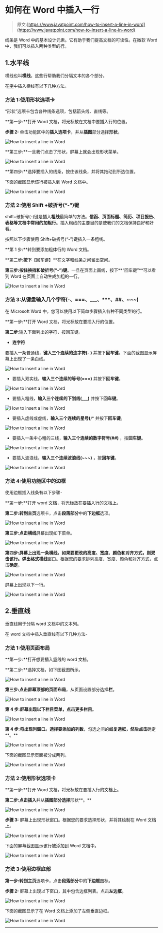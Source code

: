 # 如何在 Word 中插入一行

> 原文:[https://www.javatpoint.com/how-to-insert-a-line-in-word](https://www.javatpoint.com/how-to-insert-a-line-in-word)

线条是 Word 中的基本设计元素。它有助于我们提高文档的可读性。在微软 Word 中，我们可以插入两种类型的行。

## 1.水平线

横线也叫**横线**。这些行帮助我们分隔文本的各个部分。

在[字](https://www.javatpoint.com/ms-word-tutorial)中插入横线有以下几种方法。

### 方法 1:使用形状选项卡

“形状”选项卡包含各种线条选项，包括箭头线、直线等。

**第一步:**打开 Word 文档，将光标放在文档中要插入行的位置。

**步骤 2:** 单击功能区中的**插入选项卡**，并从**插图**部分选择**形状**。

![How to insert a line in Word](../Images/08e41048bae9772159c407b5517e3ca8.png)

**第三步:**一旦我们点击了形状，屏幕上就会出现形状菜单。

![How to insert a line in Word](../Images/b5c3fc50ddc076745d07b7f1991b68a9.png)

**第四步:**选择要插入的线条，按住该线条，并将其拖动到所选位置。

下面的截图显示该行被插入到 Word 文档中。

![How to insert a line in Word](../Images/a2d24989e3f05e216cdaa0a4298d36b4.png)

### 方法 2:使用 Shift +破折号(“-”)键

shift+破折号(-)键是插入**粗线**最简单的方法。**信函、页面标题、简历、项目报告、表格等文档中常用的加粗行**。插入粗线的主要目的是使我们的文档保持良好和好看。

按照以下步骤使用 Shift+破折号(“-”)键插入一条粗线。

**第 1 步:**转到要添加粗体行的 Word 文档。

**第二步:**按下**【回车键】**在文字和线条之间留出空间。

**第三步:**按住**换挡和破折号(“-”)键**。一旦在页面上画线，按下**“回车键”**可以看到 Word 在页面上自动生成加粗的一行。

![How to insert a line in Word](../Images/2a48bc2cbd914678903100f53f1357e7.png)

### 方法 3:从键盘输入几个字符(-、===、___、***、##、~~~)

在 Microsoft Word 中，您可以使用以下简单步骤插入各种不同类型的行。

**第一步:**打开 Word 文档，将光标放在要插入行的位置。

**第二步**:输入下面列出的字符，按回车键。

*   **连字符**

要插入一条普通线，**键入三个连续的连字符(- )** 并按下**回车键**。下面的截图显示屏幕上出现了一条白线。

![How to insert a line in Word](../Images/ae8d0789fb1c8def9da53f0d7e44ab96.png)

*   要插入双实线，**输入三个连续的等号(===)** 并按下**回车键**。

![How to insert a line in Word](../Images/cd3e3c007eeb90a22b0c2e1b9201e13c.png)

*   要插入粗线，**输入三个连续的下划线(___)** 并按下**回车键**。

![How to insert a line in Word](../Images/8fbf3b90e2930cfc566979337f81d5ea.png)

*   要插入虚线或虚线，**输入三个连续的星号(***)** 并按下**回车键**。

![How to insert a line in Word](../Images/d008271720c6af566b0acd24fe622d67.png)

*   要插入一条中心粗的三线，**输入三个连续的数字符号(##)** ，按**回车键**。

![How to insert a line in Word](../Images/2aa6071f5da99ec7a1b7374a031ccd47.png)

*   要插入波浪线，**输入三个连续波浪线(~~~)** ，按**回车键**。

![How to insert a line in Word](../Images/d2feedf01e3784fdf23615a194be85e2.png)

### 方法 4:使用功能区中的边框

使用边框插入线条有以下步骤-

**第一步:**打开 word 文档，将光标放在要插入行的文档上。

**第二步:**转到**主页**选项卡，点击**段落部分**中的**下边框**选项。

![How to insert a line in Word](../Images/ee5dbbd21bd9c4696441c583d9a0e6d1.png)

**第三步:**点击**横线**屏幕出现如下菜单。

![How to insert a line in Word](../Images/5b09cca195808c5e06c7490ef24c5247.png)

**第四步:**屏幕上出现一条横线。如果要更改**的高度、宽度、颜色和对齐方式，**则双击该行。弹出**格式横线**窗口。根据您的要求排列高度、宽度、颜色和对齐方式，点击**确定**。

![How to insert a line in Word](../Images/ad48ecb38cf87d6d7f951ac4029137fd.png)

屏幕上出现以下一行。

![How to insert a line in Word](../Images/09ac758248acfc3ebc20cbc12f44b128.png)

## 2.垂直线

垂直线用于分隔 word 文档中的文本列。

在 word 文档中插入垂直线有以下几种方法-

### 方法 1:使用页面布局

**第一步:**打开想要插入竖线的 word 文档。

**第二步:**选择文档，如下图截图所示。

![How to insert a line in Word](../Images/386ea594a89fbf7e12bd8ed01d5df4a7.png)

**第三步:**点击屏幕顶部的**页面布局**，从页面设置部分选择**栏**。

![How to insert a line in Word](../Images/2c9f6ff0b1621463cd7c768feaccb1c7.png)

**第 4 步:**屏幕出现以下栏目菜单，点击**更多栏目**。

![How to insert a line in Word](../Images/875bb86206a4b58970d48bf807802fdd.png)

**第 4 步:**将出现列窗口。选择要添加的**列数**，勾选之间的**线复选框，然后点击**确定**。**

![How to insert a line in Word](../Images/f274bf7bd1dc594c47433645b0d5ff11.png)

下面的截图显示页面被分成两列。

![How to insert a line in Word](../Images/d9b63dc704bd8fa457046460f96f27c1.png)

### 方法 2:使用形状选项卡

**第一步:**打开 Word 文档，将光标放在要插入行的文档上。

**第二步:**点击**插入**并从**插图部分选择**形状**。**

![How to insert a line in Word](../Images/8638e1357d0edf8bf0e05ef29629466c.png)

**步骤 3:** 屏幕上出现形状窗口。根据您的要求选择形状，并将其绘制在 Word 文档上。

![How to insert a line in Word](../Images/19705c71eb31e65cbd73796c293a8342.png)

下面的屏幕截图显示该行被添加到 Word 文档中。

![How to insert a line in Word](../Images/8131c17a27b528f5cb2b0160189516dc.png)

### 方法 3:使用边框底部

**第一步:**转到**主页**选项卡，点击**段落部分**中的**下边框**图标。

**步骤 2:** 屏幕上出现以下窗口，其中包含边框列表。点击**左边框**。

![How to insert a line in Word](../Images/495c1e8da5960661f16295119cec54c7.png)

下面的截图显示了在 Word 文档上添加了左侧垂直边框。

![How to insert a line in Word](../Images/9d03ec0c71e31e09feba636917d1dff6.png)

* * *